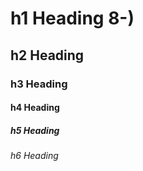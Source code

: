 

# h1 Heading 8-)
## h2 Heading
### h3 Heading
#### h4 Heading
##### h5 Heading
###### h6 Heading



